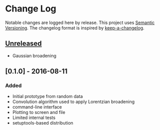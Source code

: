 # Change Log

Notable changes are logged here by release. This project uses [Semantic
Versioning](http://semver.org/).  The changelog format is inspired by
[keep-a-changelog](https://github.com/olivierlacan/keep-a-changelog).

## [Unreleased]
- Gaussian broadening

## [0.1.0] - 2016-08-11

### Added

- Initial prototype from random data
- Convolution algorithm used to apply Lorentzian broadening
- command-line interface
- Plotting to screen and file
- Limited internal tests
- setuptools-based distribution

[Unreleased]: https://github.com/smtg-ucl/galore/compare/v0.1.0...HEAD

